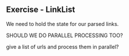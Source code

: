 ## Exercise - LinkList

We need to hold the state for our parsed links.

SHOULD WE DO PARALLEL PROCESSING TOO?

give a list of urls and process them in parallel?